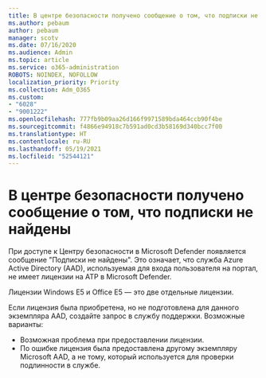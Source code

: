 ```yaml
---
title: В центре безопасности получено сообщение о том, что подписки не найдены
ms.author: pebaum
author: pebaum
manager: scotv
ms.date: 07/16/2020
ms.audience: Admin
ms.topic: article
ms.service: o365-administration
ROBOTS: NOINDEX, NOFOLLOW
localization_priority: Priority
ms.collection: Adm_O365
ms.custom:
- "6028"
- "9001222"
ms.openlocfilehash: 777fb9b09aa26d166f9971589bda464ccb90f4be
ms.sourcegitcommit: f4866e94918c7b591ad0cd3b58169d340bcc7f00
ms.translationtype: HT
ms.contentlocale: ru-RU
ms.lasthandoff: 05/19/2021
ms.locfileid: "52544121"
---
```

# <a name="no-subscriptions-found-message-in-the-security-center"></a>В центре безопасности получено сообщение о том, что подписки не найдены

При доступе к Центру безопасности в Microsoft Defender появляется сообщение "Подписки не найдены". Это означает, что служба Azure Active Directory (AAD), используемая для входа пользователя на портал, не имеет лицензии на ATP в Microsoft Defender.  

Лицензии Windows E5 и Office E5 — это две отдельные лицензии.

Если лицензия была приобретена, но не подготовлена для данного экземпляра AAD, создайте запрос в службу поддержки. Возможные варианты: <br/>
-   Возможная проблема при предоставлении лицензии.<br/>
-   По ошибке лицензия была предоставлена другому экземпляру Microsoft AAD, а не тому, который используется для проверки подлинности в службе.